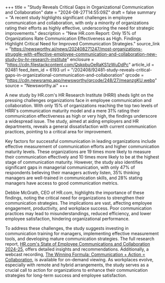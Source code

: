 +++
title = "Study Reveals Critical Gaps in Organizational Communication and Collaboration"
date = "2024-08-27T14:55:09Z"
draft = false
summary = "A recent study highlights significant challenges in employee communication and collaboration, with only a minority of organizations rating their efforts as highly effective, underscoring the need for strategic improvements."
description = "New HR.com Report: Only 15% of Organizations Rate Communication Effectiveness as High. Findings Highlight Critical Need for Improved Communication Strategies."
source_link = "https://newsworthy.ai/news/202408271247/most-organizations-struggle-with-effective-employee-communication-and-collaboration-new-study-by-hr-research-institute"
enclosure = "https://cdn.filestackcontent.com/QskpbuOeRaKS1zWuDdPc"
article_id = 92481
feed_item_id = 6193
url = "/202408/92481-study-reveals-critical-gaps-in-organizational-communication-and-collaboration"
qrcode = "https://cdn.newsramp.app/newsworthy/qrcode/248/27/meanzgKU.webp"
source = "Newsworthy.ai"
+++

<p>A new study by HR.com's HR Research Institute (HRRI) sheds light on the pressing challenges organizations face in employee communication and collaboration. With only 15% of organizations reaching the top two levels of HRRI's communication maturity model and a mere 31% rating their communication effectiveness as high or very high, the findings underscore a widespread issue. The study, aimed at aiding employers and HR departments, reveals a general dissatisfaction with current communication practices, pointing to a critical area for improvement.</p><p>Key factors for successful communication in leading organizations include effective measurement of communication efforts and higher communication maturity levels. These organizations are 19 times more likely to measure their communication effectively and 10 times more likely to be at the highest stage of communication maturity. However, the study also identifies significant gaps in managerial communication, with only 47% of respondents believing their managers actively listen, 35% thinking managers are well-trained in communication skills, and 28% stating managers have access to good communication metrics.</p><p>Debbie McGrath, CEO of HR.com, highlights the importance of these findings, noting the critical need for organizations to strengthen their communication strategies. The implications are vast, affecting employee engagement, productivity, and workplace success. Poor communication practices may lead to misunderstandings, reduced efficiency, and lower employee satisfaction, hindering organizational performance.</p><p>To address these challenges, the study suggests investing in communication training for managers, implementing effective measurement tools, and developing mature communication strategies. The full research report, <a href='https://www.hr.com' rel='nofollow' target='_blank'>HR.com's State of Employee Communications and Collaboration 2024-25</a>, offers detailed insights and recommendations. Additionally, a webcast recording, <a href='https://www.hr.com' rel='nofollow' target='_blank'>The Winning Formula: Communication + Action = Collaboration</a>, is available for on-demand viewing. As workplaces evolve, especially with remote and hybrid arrangements, the study serves as a crucial call to action for organizations to enhance their communication strategies for long-term success and employee satisfaction.</p>